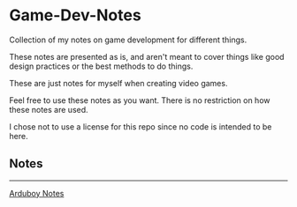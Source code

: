 # Game-Dev-Notes
Collection of my notes on game development for different things.

These notes are presented as is, and aren't meant to cover things like good design practices or the best methods to do things.

These are just notes for myself when creating video games.

Feel free to use these notes as you want. There is no restriction on how these notes are used.

I chose not to use a license for this repo since no code is intended to be here.

## Notes
----
[Arduboy Notes](https://github.com/RetrobitCoder/Game-Dev-Notes/blob/main/Arduboy.md)
